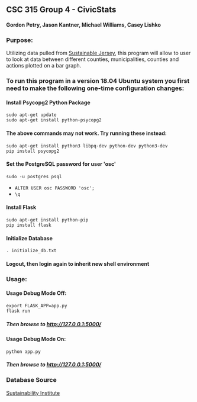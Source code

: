 ## CSC 315 Group 4 - CivicStats
#### Gordon Petry, Jason Kantner, Michael Williams, Casey Lishko

### Purpose:
Utilizing data pulled from [Sustainable Jersey](https://www.sustainablejersey.com/), this
program will allow to user to look at data between different
counties, municipalities, counties and actions plotted on
a bar graph.

### To run this program in a version 18.04 Ubuntu system you first need to make the following one-time configuration changes:

#### Install Psycopg2 Python Package
`sudo apt-get update`  
`sudo apt-get install python-psycopg2`

#### The above commands may not work. Try running these instead:
`sudo apt-get install python3 libpq-dev python-dev python3-dev`  
`pip install psycopg2`

#### Set the PostgreSQL password for user 'osc'
`sudo -u postgres psql`  

* `ALTER USER osc PASSWORD 'osc';`  
* `\q`

#### Install Flask
`sudo apt-get install python-pip`  
`pip install flask`

#### Initialize Database
`. initialize_db.txt`

#### Logout, then login again to inherit new shell environment

### Usage:

#### Usage Debug Mode Off:
`export FLASK_APP=app.py`  
`flask run`
##### Then browse to http://127.0.0.1:5000/

#### Usage Debug Mode On:
`python app.py`
##### Then browse to http://127.0.0.1:5000/

### Database Source

[Sustainability Institute](https://si.tcnj.edu/)
